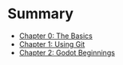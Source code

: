 # Summary

- [Chapter 0: The Basics](./chapter_0.md)
- [Chapter 1: Using Git](./chapter_1.md)
- [Chapter 2: Godot Beginnings](./chapter_2.md)
